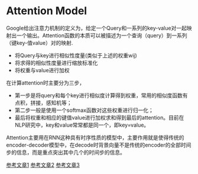# Attention Model

Google给出注意力机制的定义为，给定一个Query和一系列的key-value对一起映射出一个输出。Attention函数的本质可以被描述为一个查询（query）到一系列（键key-值value）对的映射.
- 将Query与key进行相似性度量(类似于上述的权重wij)
- 将求得的相似性度量进行缩放标准化
- 将权重与value进行加权

在计算attention时主要分为三步，
- 第一步是将query和每个key进行相似度计算得到权重，常用的相似度函数有点积，拼接，感知机等；
- 第二步一般是使用一个softmax函数对这些权重进行归一化；
- 最后将权重和相应的键值value进行加权求和得到最后的attention。目前在NLP研究中，key和value常常都是同一个，即key=value。

Attention主要用在RNN这种具有时序性质的模型中，主要作用就是使得传统的encoder-decoder模型中，在decode时背景向量不是传统的encoder的全部时间步的信息，而是重点突出其中几个的时间步的信息。

[参考文章1](https://www.baidu.com/link?url=iGYWYP1pVLyQBhBc6zr05f-W-ZJEnwfcn-Dd7ZHwbjmohg-bmIAbwh12iZfNS8iu7xpDAh_hrw0bNoqmDIkH4K&wd=&eqid=852021ee0000adb4000000035e4244ab)
[参考文章2](https://www.cnblogs.com/jiangxinyang/p/9367497.html)
[参考文章3](https://zhuanlan.zhihu.com/p/47282410)
